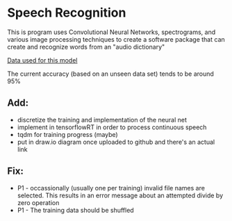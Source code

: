 # Speech Recognition

This is program uses Convolutional Neural Networks, spectrograms, and various image processing techniques to create a software package that can create and recognize words from an "audio dictionary"

[Data used for this model](https://www.kaggle.com/c/tensorflow-speech-recognition-challenge/data)

The current accuracy (based on an unseen data set) tends to be around 95%

## Add:
* discretize the training and implementation of the neural net
* implement in tensorflowRT in order to process continuous speech
* tqdm for training progress (maybe)
* put in draw.io diagram once uploaded to github and there's an actual link

## Fix:
* P1 - occassionally (usually one per training) invalid file names are selected. This results in an error message about an attempted divide by zero operation
* P1 - The training data should be shuffled
